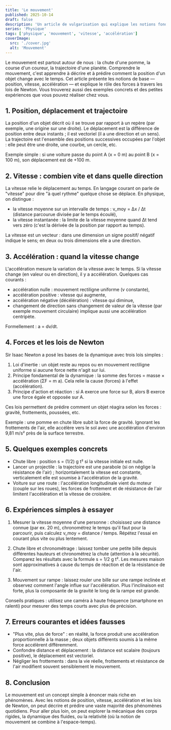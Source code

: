 ```yaml
---
title: 'Le mouvement'
published: 2025-10-14
draft: false
description: 'Un article de vulgarisation qui explique les notions fondamentales du mouvement : position, vitesse, accélération, forces et quelques expériences simples à réaliser.'
series: 'Physique'
tags: ['physique', 'mouvement', 'vitesse', 'accélération']
coverImage:
  src: './cover.jpg'
  alt: 'Mouvement'
---
```


Le mouvement est partout autour de nous : la chute d'une pomme, la course d'un coureur, la trajectoire d'une planète. Comprendre le mouvement, c'est apprendre à décrire et à prédire comment la position d'un objet change avec le temps. Cet article présente les notions de base — position, vitesse, accélération — et explique le rôle des forces à travers les lois de Newton. Vous trouverez aussi des exemples concrets et des petites expériences que vous pouvez réaliser chez vous.

## 1. Position, déplacement et trajectoire

La position d'un objet décrit où il se trouve par rapport à un repère (par exemple, une origine sur une droite). Le déplacement est la différence de position entre deux instants ; il est vectoriel (il a une direction et un sens). La trajectoire est l'ensemble des positions successives occupées par l'objet : elle peut être une droite, une courbe, un cercle, etc.

Exemple simple : si une voiture passe du point A (x = 0 m) au point B (x = 100 m), son déplacement est de +100 m.

## 2. Vitesse : combien vite et dans quelle direction

La vitesse relie le déplacement au temps. En langage courant on parle de "vitesse" pour dire "à quel rythme" quelque chose se déplace. En physique, on distingue :

- la vitesse moyenne sur un intervalle de temps : v_moy = Δx / Δt (distance parcourue divisée par le temps écoulé),
- la vitesse instantanée : la limite de la vitesse moyenne quand Δt tend vers zéro (c'est la dérivée de la position par rapport au temps).

La vitesse est un vecteur : dans une dimension un signe positif/ négatif indique le sens; en deux ou trois dimensions elle a une direction.

## 3. Accélération : quand la vitesse change

L'accélération mesure la variation de la vitesse avec le temps. Si la vitesse change (en valeur ou en direction), il y a accélération. Quelques cas courants :

- accélération nulle : mouvement rectiligne uniforme (v constante),
- accélération positive : vitesse qui augmente,
- accélération négative (décélération) : vitesse qui diminue,
- changement de direction sans changement de valeur de la vitesse (par exemple mouvement circulaire) implique aussi une accélération centripète.

Formellement : a = dv/dt.

## 4. Forces et les lois de Newton

Sir Isaac Newton a posé les bases de la dynamique avec trois lois simples :

1. Loi d'inertie : un objet reste au repos ou en mouvement rectiligne uniforme si aucune force nette n'agit sur lui.
2. Principe fondamental de la dynamique : la somme des forces = masse × accélération (ΣF = m a). Cela relie la cause (forces) à l'effet (accélération).
3. Principe d'action et réaction : si A exerce une force sur B, alors B exerce une force égale et opposée sur A.

Ces lois permettent de prédire comment un objet réagira selon les forces : gravité, frottements, poussées, etc.

Exemple : une pomme en chute libre subit la force de gravité. Ignorant les frottements de l'air, elle accélère vers le sol avec une accélération d'environ 9,81 m/s² près de la surface terrestre.

## 5. Quelques exemples concrets

- Chute libre : position s = (1/2) g t² si la vitesse initiale est nulle.
- Lancer un projectile : la trajectoire est une parabole (si on néglige la résistance de l'air) ; horizontalement la vitesse est constante, verticalement elle est soumise à l'accélération de la gravité.
- Voiture sur une route : l'accélération longitudinale vient du moteur (couple sur les roues), les forces de frottement et de résistance de l'air limitent l'accélération et la vitesse de croisière.

## 6. Expériences simples à essayer

1. Mesurer la vitesse moyenne d'une personne : choisissez une distance connue (par ex. 20 m), chronométrez le temps qu'il faut pour la parcourir, puis calculez v_moy = distance / temps. Répétez l'essai en courant plus vite ou plus lentement.

2. Chute libre et chronométrage : laissez tomber une petite bille depuis différentes hauteurs et chronométrez la chute (attention à la sécurité). Comparez les résultats avec la formule s = 1/2 g t². Les mesures maison sont approximatives à cause du temps de réaction et de la résistance de l'air.

3. Mouvement sur rampe : laissez rouler une bille sur une rampe inclinée et observez comment l'angle influe sur l'accélération. Plus l'inclinaison est forte, plus la composante de la gravité le long de la rampe est grande.

Conseils pratiques : utilisez une caméra à haute fréquence (smartphone en ralenti) pour mesurer des temps courts avec plus de précision.

## 7. Erreurs courantes et idées fausses

- "Plus vite, plus de force" : en réalité, la force produit une accélération proportionnelle à la masse ; deux objets différents soumis à la même force accélèrent différemment.
- Confondre distance et déplacement : la distance est scalaire (toujours positive), le déplacement est vectoriel.
- Négliger les frottements : dans la vie réelle, frottements et résistance de l'air modifient souvent sensiblement le mouvement.

## 8. Conclusion

Le mouvement est un concept simple à énoncer mais riche en phénomènes. Avec les notions de position, vitesse, accélération et les lois de Newton, on peut décrire et prédire une vaste majorité des phénomènes quotidiens. Pour aller plus loin, on peut explorer la mécanique des corps rigides, la dynamique des fluides, ou la relativité (où la notion de mouvement se combine à l'espace-temps).
